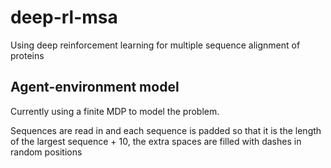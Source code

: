 # deep-rl-msa
Using deep reinforcement learning for multiple sequence alignment of proteins

## Agent-environment model

Currently using a finite MDP to model the problem.

Sequences are read in and each sequence is padded so that it is the length of the largest sequence + 10,
the extra spaces are filled with dashes in random positions